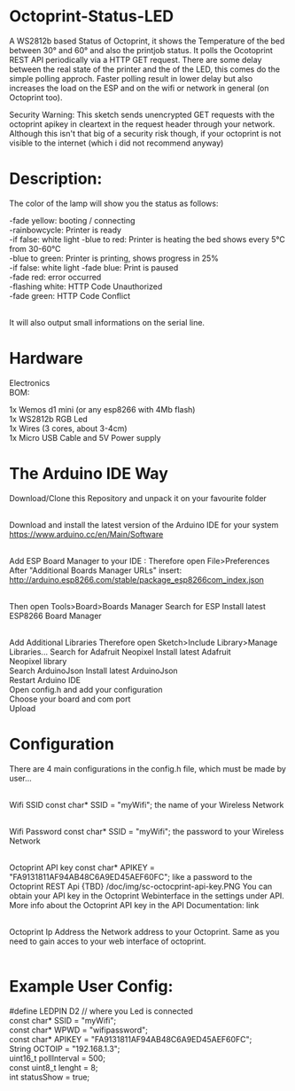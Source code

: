 # Octoprint-Status-LED
A WS2812b based Status of Octoprint, it shows the Temperature of the bed between 30° and 60° and also the printjob status.
It polls the Ocotoprint REST API periodically via a HTTP GET request. There are some delay between the real state of the printer and the of the LED, this comes do the simple polling approch. Faster polling result in lower delay but also increases the load on the ESP and on the wifi or network in general (on Octoprint too).

Security Warning: This sketch sends unencrypted GET requests with the octoprint apikey in cleartext in the request header through your network. Although this isn't that big of a security risk though, if your octoprint is not visible to the internet (which i did not recommend anyway)


# Description:
The color of the lamp will show you the status as follows:

-fade yellow: booting / connecting<br>
-rainbowcycle: Printer is ready<br>
  -if false: white light
-blue to red: Printer is heating the bed shows every 5°C from 30-60°C<br>
-blue to green: Printer is printing, shows progress in 25%<br>
  -if false: white light
-fade blue: Print is paused<br>
-fade red: error occurred<br>
-flashing white: HTTP Code Unauthorized<br>
-fade green: HTTP Code Conflict<br><br>

It will also output small informations on the serial line.<br>

# Hardware
Electronics<br>
BOM:<br>

1x Wemos d1 mini (or any esp8266 with 4Mb flash)<br>
1x WS2812b RGB Led<br>
1x Wires (3 cores, about 3-4cm)<br>
1x Micro USB Cable and 5V Power supply <br>

# The Arduino IDE Way
Download/Clone this Repository and unpack it on your favourite folder<br><br>

Download and install the latest version of the Arduino IDE for your system https://www.arduino.cc/en/Main/Software<br><br>

Add ESP Board Manager to your IDE : Therefore open File>Preferences After "Additional Boards Manager URLs" insert:<br> http://arduino.esp8266.com/stable/package_esp8266com_index.json<br><br>


Then open Tools>Board>Boards Manager Search for ESP Install latest ESP8266 Board Manager<br><br> 

Add Additional Libraries Therefore open Sketch>Include Library>Manage Libraries... Search for Adafruit Neopixel Install latest Adafruit<br> Neopixel library<br> 
Search ArduinoJson Install latest ArduinoJson	<br>
Restart Arduino IDE<br>
Open config.h and add your configuration<br>
Choose your board and com port<br>
Upload<br>
# Configuration
There are 4 main configurations in the config.h file, which must be made by user...<br><br>

Wifi SSID const char* SSID = "myWifi"; the name of your Wireless Network<br><br>

Wifi Password const char* SSID = "myWifi"; the password to your Wireless Network<br><br>

Octoprint API key const char* APIKEY = "FA9131811AF94AB48C6A9ED45AEF60FC"; like a password to the Octoprint REST Api {TBD} /doc/img/sc-octocprint-api-key.PNG You can obtain your API key in the Octoprint Webinterface in the settings under API. More info about the Octoprint API key in the API Documentation: link<br><br>

Octoprint Ip Address the Network address to your Octoprint. Same as you need to gain acces to your web interface of octoprint.<br><br>

# Example User Config:
#define LEDPIN D2 // where you Led is connected<br>
const char* SSID = "myWifi";<br>
const char* WPWD = "wifipassword";<br>
const char* APIKEY = "FA9131811AF94AB48C6A9ED45AEF60FC";<br>
String OCTOIP = "192.168.1.3";<br>
uint16_t pollInterval = 500;<br>
const uint8_t lenght = 8;<br>
int statusShow = true; 
